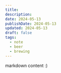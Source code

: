 ```yaml
---
title: 
description: 
date: 2024-05-13
publishDate: 2024-05-13
updated: 2024-05-13
draft: false
tags:
  - note
  - beer
  - brewing
---
```

 
markdown content :)